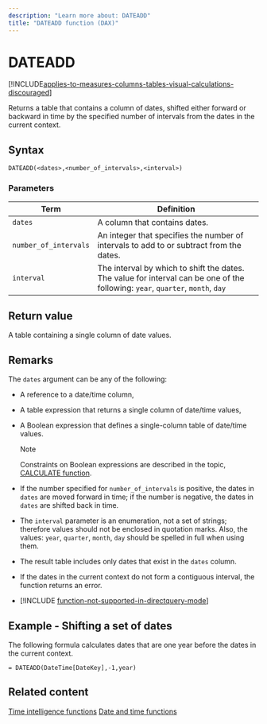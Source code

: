 ```yaml
---
description: "Learn more about: DATEADD"
title: "DATEADD function (DAX)"
---
```

# DATEADD

[!INCLUDE[applies-to-measures-columns-tables-visual-calculations-discouraged](includes/applies-to-measures-columns-tables-visual-calculations-discouraged.md)]

Returns a table that contains a column of dates, shifted either forward or backward in time by the specified number of intervals from the dates in the current context.

## Syntax

```dax
DATEADD(<dates>,<number_of_intervals>,<interval>)
```

### Parameters

|Term|Definition|
|--------|--------------|
|`dates`|A column that contains dates.|
|`number_of_intervals`|An integer that specifies the number of intervals to add to or subtract from the dates.|
|`interval`|The interval by which to shift the dates. The value for interval can be one of the following: `year`, `quarter`, `month`, `day`|

## Return value

A table containing a single column of date values.

## Remarks

The `dates` argument can be any of the following:

- A reference to a date/time column,

- A table expression that returns a single column of date/time values,

- A Boolean expression that defines a single-column table of date/time values.

    > [!NOTE]
    > Constraints on Boolean expressions are described in the topic, [CALCULATE function](calculate-function-dax.md).

- If the number specified for `number_of_intervals` is positive, the dates in `dates` are moved forward in time; if the number is negative, the dates in `dates` are shifted back in time.

- The `interval` parameter is an enumeration, not a set of strings; therefore values should not be enclosed in quotation marks. Also, the values: `year`, `quarter`, `month`, `day` should be spelled in full when using them.

- The result table includes only dates that exist in the `dates` column.

- If the dates in the current context do not form a contiguous interval, the function returns an error.

- [!INCLUDE [function-not-supported-in-directquery-mode](includes/function-not-supported-in-directquery-mode.md)]

## Example - Shifting a set of dates

The following formula calculates dates that are one year before the dates in the current context.

```dax
= DATEADD(DateTime[DateKey],-1,year)
```

## Related content

[Time intelligence functions](time-intelligence-functions-dax.md)
[Date and time functions](date-and-time-functions-dax.md)
